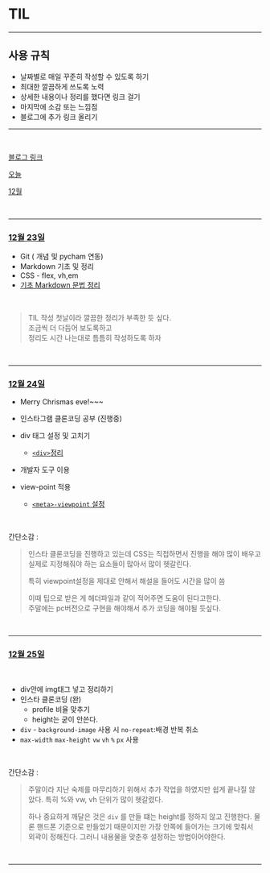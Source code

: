 # TIL

***


## 사용 규칙

* 날짜별로 매일 꾸준히 작성할 수 있도록 하기 
* 최대한 깔끔하게 쓰도록 노력
* 상세한 내용이나 정리를 했다면 링크 걸기
* 마지막에 소감 또는 느낌점 
* 블로그에 추가 링크 올리기

***

<br>

[블로그 링크](https://jscript.tistory.com/)  

[오늘](#12월-25일)

[12월](#12월-23일)

<br>

***

### <u>12월 23일</u>

- Git ( 개념 및 pycham 연동)
- Markdown 기초 및 정리
- CSS - flex, vh,em
- [기초 Markdown 문법 정리](Markdown/기본_문법.md)

<br>  

>TIL 작성 첫날이라 깔끔한 정리가 부족한 듯 싶다.  
>조금씩 더 다듬어 보도록하고  
>정리도 시간 나는대로 틈틈히 작성하도록 하자

<br>

***

### <u>12월 24일</u>

* Merry Chrismas eve!~~~
* 인스타그램 클론코딩 공부 (진행중)
* div 태그 설정 및 고치기
  * [```<div>```정리](css/div.md)
* 개발자 도구 이용
* view-point 적용 

  * [```<meta>-viewpoint``` 설정](css/meta.md)
  
<br>

간단소감 : 

> 인스타 클론코딩을 진행하고 있는데 CSS는 직접하면서 
> 진행을 해야 많이 배우고 실제로 지정해줘야 하는 요소들이 많아서
> 많이 헷갈린다.<br>
> 
> 특히 viewpoint설정을 제대로 안해서 해설을 들어도 시간을 많이 씀
> 
> 이때 팁으로 받은 게 헤더파일과 같이 적어주면 도움이 된다고한다.<br>
> 주말에는 pc버전으로 구현을 해야해서 추가 코딩을 해야될 듯싶다.
> 

<br>

***

### <u>12월 25일</u>

<br>

* div안에 img태그 넣고 정리하기 
* 인스타 클론코딩 (완)
  * profile 비율 맞추기 
  * height는 굳이 안쓴다. 
* ```div``` - ```background-image``` 사용 시 ```no-repeat```:배경 반복 취소
* ```max-width``` ```max-height``` ```vw``` ```vh``` ```%``` 
```px``` 사용
  
<br>

간단소감 : 

> 주말이라 지난 숙제를 마무리하기 위해서 추가 작업을 하였지만 
> 쉽게 끝나질 않았다. 특히 %와 vw, vh 단위가 많이 헷갈렸다.    
> 
> 하나 중요하게 
> 깨달은 것은 ```div``` 를 만들 떄는 height를 정하지 않고 진행한다. 
> 물론 핸드폰 기준으로 만들었기 때문이지만 가장 안쪽에 들어가는 크기에 맞춰서 
> 외곽이 정해진다. 
> 그러니 내용물을 맞춘후 설정하는 방법이어야한다. 

<br>

***


